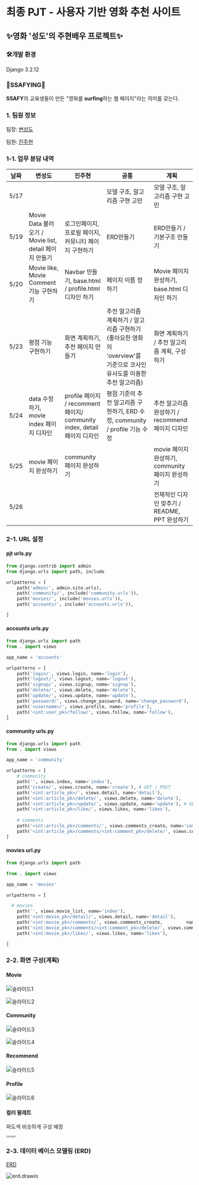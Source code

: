 # 최종 PJT - 사용자 기반 영화 추천 사이트

## ✨영화 '성도'의 주현배우 프로젝트✨



### 🛠개발 환경

Django 3.2.12



### 🌊SSAFYING🌊

**SSAFY**의 교육생들이 만든 "영화를 **surfing**하는 웹 페이지"라는 의미를 갖는다.



### 1. 팀원 정보

팀장: [변성도](https://github.com/ppepeppe) 

팀원: [진주현](https://github.com/bonfire8)



### 1-1. 업무 분담 내역

| 날짜 | 변성도                                                  | 진주현                                                       | 공통                                                         | 계획                                             |
| ---- | ------------------------------------------------------- | ------------------------------------------------------------ | ------------------------------------------------------------ | ------------------------------------------------ |
| 5/17 |                                                         |                                                              | 모델 구조, 알고리즘 구현 고민                                | 모델 구조,  알고리즘 구현 고민                   |
| 5/19 | Movie  Data 불러오기 / Movie list, detail 페이지 만들기 | 로그인페이지, 프로필 페이지, 커뮤니티 페이지 구현하기        | ERD만들기                                                    | ERD만들기 / 기본구조  만들기                     |
| 5/20 | Movie like, Movie Comment 기능 구현하기                 | Navbar 만들기, base.html / profile.html 디자인 하기          | 페이지 이름 정하기                                           | Movie 페이지 완성하기, base.html 디자인 하기     |
| 5/23 | 평점 기능 구현하기                                      | 화면 계획하기, 추천 페이지 만들기                            | 추천 알고리즘 계획하기 / 알고리즘 구현하기(좋아요한 영화의 'overview'를 기준으로 코사인유사도를 이용한 추천 알고리즘) | 화면 계획하기 / 추천 알고리즘 계획, 구성하기     |
| 5/24 | data 수정하기,  movie index 페이지 디자인               | profile 페이지 / recomment 페이지/ community index, detail 페이지 디자인 | 평점 기준의 추천 알고리즘 구현하기, ERD 수정, community / profile 기능 수정 | 추천 알고리즘 완성하기 / recommend 페이지 디자인 |
| 5/25 | movie 페이지 완성하기                                   | community 페이지 완성하기                                    |                                                              | movie 페이지 완성하기, community 페이지 완성하기 |
| 5/26 |                                                         |                                                              |                                                              | 전체적인 디자인 맞추기 / README, PPT 완성하기    |

### 2-1. URL 설정

#### pjt urls.py

```python
from django.contrib import admin
from django.urls import path, include

urlpatterns = [
    path('admin/', admin.site.urls),
    path('community/', include('community.urls')),
    path('movies/', include('movies.urls')),
    path('accounts/', include('accounts.urls')),

]
```

#### accounts urls.py

```python
from django.urls import path
from . import views

app_name = 'accounts'

urlpatterns = [
    path('login/', views.login, name='login'),
    path('logout/', views.logout, name='logout'),
    path('signup/', views.signup, name='signup'),
    path('delete/', views.delete, name='delete'),
    path('update/', views.update, name='update'),
    path('password/', views.change_password, name='change_password'),
    path('<username>/', views.profile, name='profile'),
    path('<int:user_pk>/follow/', views.follow, name='follow'),
]

```

#### community urls.py

```python
from django.urls import path
from . import views

app_name = 'community'

urlpatterns = [
    # community
    path('', views.index, name='index'),
    path('create/', views.create, name='create'), # GET / POST
    path('<int:article_pk>/', views.detail, name='detail'),
    path('<int:article_pk>/delete/', views.delete, name='delete'),
    path('<int:article_pk>/update/', views.update, name='update'), # GET / POST
    path('<int:article_pk>/like/', views.likes, name='likes'),
    
    # comments
    path('<int:article_pk>/comments/', views.comments_create, name='comments_create'),
    path('<int:article_pk>/comments/<int:comment_pk>/delete/', views.comments_delete, name='comments_delete'),
]

```

#### movies url.py
```python
from django.urls import path

from . import views

app_name = 'movies'

urlpatterns = [

  # movies
    path('', views.movie_list, name='index'),
	path('<int:movie_pk>/detail/', views.detail, name='detail'),
	path('<int:movie_pk>/comments/', views.comments_create, 		name='comments_create'),
	path('<int:movie_pk>/comments/<int:comment_pk>/delete/', views.comments_delete, name='comments_delete'),
	path('<int:movie_pk>/likes/', views.likes, name='likes'),

]
```



### 2-2. 화면 구성(계획)

#### Movie

![슬라이드1](README.assets/슬라이드1.PNG)

![슬라이드2](README.assets/슬라이드2.PNG)



#### Community

![슬라이드3](README.assets/슬라이드3.PNG)

![슬라이드4](README.assets/슬라이드4.PNG)



#### Recommend

![슬라이드5](README.assets/슬라이드5.PNG)



#### Profile

![슬라이드6](README.assets/슬라이드6.PNG)



#### 컬러 팔레트

파도색 비슷하게 구성 예정

<img src="README.assets/컬러팔레트.PNG" alt="컬러팔레트" style="zoom: 33%;" />

### 2-3. 데이터 베이스 모델링 (ERD)

[ERD](https://viewer.diagrams.net/?tags=%7B%7D&highlight=0000ff&edit=_blank&layers=1&nav=1&title=erd.drawio#R7V1dc%2BI6Ev01ebxTlo35eJyQ7OxWzezeysytu%2FtEabAC3mssyhZJmF%2B%2FMlgyuIFYWWMZSVWpChZG4O6jPu7TlnQXTFdvXzK8Xn6jEUnufC96uwse7nwfecGY%2FytatvuWcDDaNyyyOCpPqhq%2Bx7%2BI%2BGTZuokjkh%2BdyChNWLw%2BbpzTNCVzdtSGs4y%2BHp%2F2TJPjb13jBQEN3%2Bc4ga1%2FxhFb7lvH%2Fqhq%2FzuJF0vxzWg42b%2BzwuLk8kryJY7o60FT8HgXTDNK2f7V6m1KksJ4wi77z%2F3tzLvyh2UkZU0%2BQP785Wdf%2FvHzIf%2FnPXp4pH98ftz%2BVvbygpNNecEr%2BhKTfLb7V%2F5wthXW4NewLl4y%2FLNous8ZzljptMDjDdwNDMcpyXgD2h0nCV7n8e70fcsyTqKveEs3THQkju6f4zcSPe19VpzL3feVd1YcFp0%2F886%2Flz%2BmeBsn8SLlr%2BfcAsU33mck57%2FlK85ZeQa0kbhgkjHydtBU2uwLoSvCsi0%2FpXx3WLqvxO%2BgPHytwIDGZdvyAAiBADAuAbiQPVc%2B4i9KNym4zAcuu%2BympwJ090uaxb8K5ySlMQ9dtzt%2BjVcJTjmacVRruqe70btzQZwkU5rQwr8pTQlwcXFSlNH1D5wtCCsb1jRO2c4O4T3%2F45aZep%2FCu5D%2F1ik%2FRtUx%2FytOz9iUpjnLOJSKPgj36CspvHrP6LrsNCHPov%2BstHvx%2BidljK7O%2Bv%2FiKHgfFCUKgqYouBYIAgACfvo5GPDrZzFOnnh8xOki2TttFy5x5bQTnj1pa2nfuuHro5Nycz4nu4i3jKOIpM394Tf2x4EDJor2LzurrKLcG0542Ekx4wNkk0Y5cKr8nR%2F38wD6mce6BY92ep0tQu%2F%2B3Pt8jedxuvi6%2F%2BSwhoawKzS8HfvOdHCEjgkaMYF3RSYY6maCIQABi1ly%2Ftatm%2FhAolj0939yQdjYI6YP9xHw9HyJe08EnbjessA%2FdoFfe%2BA%2FgbVuA%2F8EgGBB0ozM4hJzJgT%2FcWOvmD7khZxgT%2FRv7nvLor8PoeDCf9fhH%2Fm6478PtdtitL3E5NWY%2BC%2Bh7ghADPLDRI%2B8MYMJQMH5tjEAlH8dA3TOAKF2BoDq8JquNwnOYrY1hwOCxp4xftxDxdfwJEDB%2BbZxABR%2BHQd0zgFj7RwAVeGMJNxQZBZx%2FJnDAsPGvjF%2B5EP5tweuvioLNHe%2BZSwQwKzQsUDXLCAfVtT3OBBMCNc05%2BibrYvHEE0hAYl2RwIBzP0Ml4MUnG8ZCfiwFOhIoHMSaPxk8NVIANaFXigjszkHnu7A0GIiMGnsGdPHfQArQKbLQc2dbxkHIIgFxwGdc8BINwcgmA%2FuOADzi1jolgjaIwHU3DXGD3yY%2BhlOAgrOt4wEAqgMHk7nm9LVily4FbRoVp%2Bcnqc4rQ9Nrnb37pK4ZgSuMK8vaP4MYV8m9g1gEmfSzL7AZW%2FS0%2FCO3b65fQp4sIzLB66y03pCp84H2qf3DU7c3nP3XrqNu7VkTiLdccLAuqqOgvNtIwA3vbsHBKB9mt8APueX4fQvc6K%2Fm%2BAtTQGf5buRjKAb%2F9tGAG6adw8IQP9EvwFUBjc5yWbadaEWScBN9JaLXpwQAM0nATfZ%2BxwcXF2%2FDySgfa5fCOXAXU3PJBYIXVVfmuLEAo%2FGs4CC%2F21jAagL4vnuuc589kd%2BARQWl%2FSDxjfuo6sFbSfhtV7Tl0Phdmr6IZTwtLN2izX90Cl40hQ3q%2BC1WNNXwINtNO4UvdaTOXU%2B0F7TD6Ggt8Z5%2Fkoz3azQYi7nFD25QvOJeVk4M%2FwhbQX%2FW0YCQ6fo9YAEtNf1h1DQK6o6KV6ZM01n6AQ9aQoo6JlPAgr%2Bt40EoKDnSKBzEtBf2x9ChZCscJyYQwHNnWL8mIcyoAUU0Nz%2FtlEA1AodBXRPAdor%2B0MoCsb5LN%2BsSVYkBHdT%2F%2B6zZw4fjBp7yPgAAGXAn5Tqpv6rkkFz51tGBqIE7chAKxloX853dGJSMCcDhp%2BfjaEAiXVHASMoAhpOAQrOt40C3KYePaAA%2FWv5jk7s%2BZzP8JzFL%2BZUBiTYHQeMoARoOge4TT3OWcZt6tEHDtC%2BlO8IaoMJN9PMqOrwyG3pIU0BNUDzSwMK%2FreNBtxagH2gAe2r%2BYovO8DBc5wZxwNuTUDpcCj%2FWcADbg3Ac3CA8qDjgc55IPC08wCUBiPM8Oy%2F3NYkMoYIJNwdEYyhCFjs8cdi7bx%2FTSZQAIBtTOBmEveBCbRPJR5DgXAnDCV0EafmEIGbUSxNAZVAG4jATSE%2BZ5nLW3zMkviv88CwaDUQMelS7O%2FReIMP%2F2qh24l6zShcYTGQ8e1t8CHiiKGLgYydmCc97Tb4UMKDZUw%2BceJe6ymdOh9oXwxkArU94xZ2lFB3pDA58XTfbZBCN%2F63jQScrtcDEtC%2BGMgEynqmLfE%2BcZqeNMXNrhLYjf8t4wDkwURxTlerTRqz7axw%2FDxxml5xry60OdW522h4rcCNPJfFta7qVQPidmQ95J1YsV03e7eo61VAd%2FyNvJtN4lpU9lQQYR2ju7Su9bTuA6ygXdxDnvmJXQV2xwzIszG1U0GAdUzglnzvAxNoV%2FiQBx%2F%2FYDG7kNjfHg%2B4Jd%2BlLcQqEoeSjtmzeFTcbxsJILfkex9IQP9yvwhBubDQaYtLNYYHUHPHmD%2FyoSrIbaLb2VflAQX3W8cDUDcEhZ5Z0XIpHlhU8BmLmZeq82%2BuWPBBTtprv%2BCDbm9TR4TM3tWxArqjcYRuVtZrs%2BCjgAjrmN3JfO1neOqsoL%2Fgg6DMZ1zBBzmhT9pCSAq3xwwdIcA2JvCd1tcHJtBf8BF%2BN1nqU0jpzR%2F49kl96oqOPTTgNnjsAw30oOTjQ8FQSL0mJQW%2B2%2BixssUJadD8pEABAdaxAdQPYeHHLd2zfzcUa%2FWUMTxsuiXL9dbuQb7T99qv%2BvjNtwPsTdXHh%2FqedhZvs%2BrjO21P2kJ85%2B3ReJtVHwVE2EbrgdP62k%2Fy1FlBf9UngFqfiTle4OS%2ByhYn5vveBjl0hADryMApfn0gA%2F2FnwAKfsY9AhA4ta%2ByhZVqnwICrGOCBmIRiRZEZGjc0jHbPpEEs5imj9U7%2BzxuTwXIL8iCrZJy9JI0%2BpxlO989PnF0%2FKDfcLoV%2FFG99Ytk9Af91w4%2BWXHNRLAI%2F9ps%2B2%2FZHT%2F4T%2FHOp1AcPrwdnvkgqIa8xUx%2BjL8%2B%2BBQ%2Fqj5UHIjPQFSVNxI53WRzcsGaYRlNmeCtcycGpTJTWLZpQELeCcjIxmznkRdy9IMvwPL3gk0PdEyhW4o1yL0aFvfXXn6qwiHsqCaIDlCto71tQEftAbrB0uV9AvRv3ifPGxyjejS%2BAqx3PfxOspibeKfAX8T6uxAOUc8g7NeQJ7ZqU0VwUBsKaDLpFsHiOm4FwYoh%2BeOQG%2FctatYhN%2Flg0KxtABHWa0NXRxyUhHqNOE8NcTJaikgrI%2BYoDC7HTH7QOGS2d3sgFynpDdKDSY3WRx%2BE%2BqDWUVDv6OpYbyB99AHrH2X4NiPyu4iW66q9D%2Bmgb%2FcLo9oKnaEYnqqQHtc6GtQ7ujqkG0zz7AzSh2%2B1CGnFkP9xSE%2BaBumwbzHaH7cUo4Ox7hgNVSrdMfqGET1sen8tdbLeQHpYVxM%2BCunRQDek4VN1uiF96rbjLMreB4%2FfN%2FDUV2Tw61JUU%2FBMah2hrjWtwY2ItFWehcZHIdEbvBMUT%2BRZ3QdKscnu%2B1gXcwp7g%2FWwrfxseLX8jB9mlLLD0zO8Xn6jESnO%2BB8%3D)

![erd.drawio](README.assets/erd.drawio.png)

